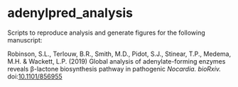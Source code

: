 # adenylpred_analysis
Scripts to reproduce analysis and generate figures for the following manuscript:

Robinson, S.L., Terlouw, B.R., Smith, M.D., Pidot, S.J., Stinear, T.P., Medema, M.H. & Wackett, L.P. (2019) Global analysis of adenylate-forming enzymes reveals β-lactone biosynthesis pathway in pathogenic *Nocardia.* *bioRxiv.* doi:[10.1101/856955](https://dx.doi.org/10.1101/856955)
